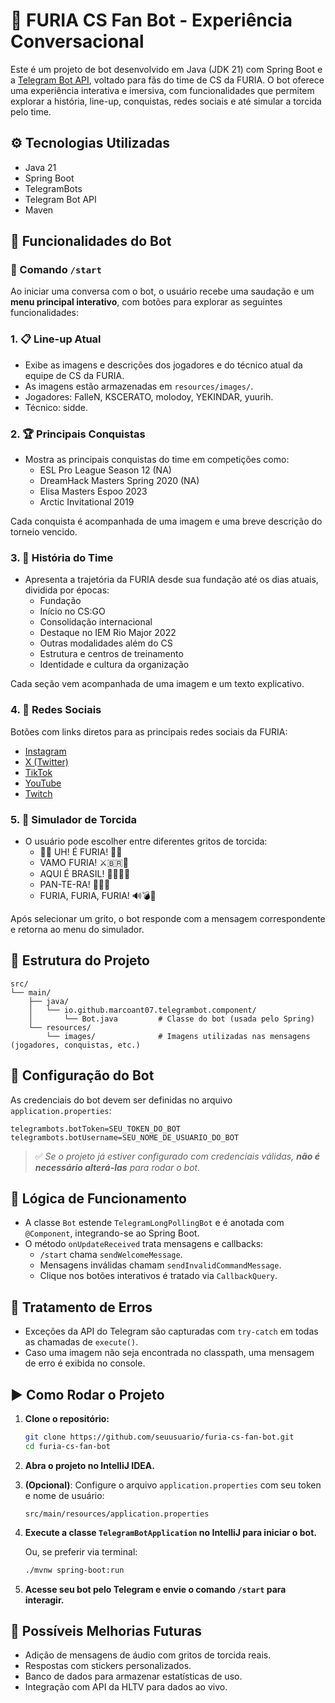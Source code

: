 # 🤖 FURIA CS Fan Bot - Experiência Conversacional

Este é um projeto de bot desenvolvido em Java (JDK 21) com Spring Boot e a [Telegram Bot API](https://core.telegram.org/bots/api), voltado para fãs do time de CS da FURIA. O bot oferece uma experiência interativa e imersiva, com funcionalidades que permitem explorar a história, line-up, conquistas, redes sociais e até simular a torcida pelo time.

## ⚙️ Tecnologias Utilizadas

- Java 21
- Spring Boot
- TelegramBots
- Telegram Bot API
- Maven

## 🚀 Funcionalidades do Bot

### 📜 Comando `/start`
Ao iniciar uma conversa com o bot, o usuário recebe uma saudação e um **menu principal interativo**, com botões para explorar as seguintes funcionalidades:

### 1. 📋 **Line-up Atual**
- Exibe as imagens e descrições dos jogadores e do técnico atual da equipe de CS da FURIA.
- As imagens estão armazenadas em `resources/images/`.
- Jogadores: FalleN, KSCERATO, molodoy, YEKINDAR, yuurih.
- Técnico: sidde.

### 2. 🏆 **Principais Conquistas**
- Mostra as principais conquistas do time em competições como:
  - ESL Pro League Season 12 (NA)
  - DreamHack Masters Spring 2020 (NA)
  - Elisa Masters Espoo 2023
  - Arctic Invitational 2019

Cada conquista é acompanhada de uma imagem e uma breve descrição do torneio vencido.

### 3. 📖 **História do Time**
- Apresenta a trajetória da FURIA desde sua fundação até os dias atuais, dividida por épocas:
  - Fundação
  - Início no CS:GO
  - Consolidação internacional
  - Destaque no IEM Rio Major 2022
  - Outras modalidades além do CS
  - Estrutura e centros de treinamento
  - Identidade e cultura da organização

Cada seção vem acompanhada de uma imagem e um texto explicativo.

### 4. 📱 **Redes Sociais**
Botões com links diretos para as principais redes sociais da FURIA:
- [Instagram](https://instagram.com/furiagg)
- [X (Twitter)](https://x.com/FURIA)
- [TikTok](https://tiktok.com/@furiagg)
- [YouTube](https://youtube.com/@FURIAgg)
- [Twitch](https://twitch.tv/team/furia)

### 5. 🙌 **Simulador de Torcida**
- O usuário pode escolher entre diferentes gritos de torcida:
  - 👏👏 UH! É FURIA! 👏👏
  - VAMO FURIA! ⚔️🇧🇷🚀
  - AQUI É BRASIL! 💚🇧🇷💛
  - PAN-TE-RA! 🐆🔥🖤
  - FURIA, FURIA, FURIA! 🔊💣🐾

Após selecionar um grito, o bot responde com a mensagem correspondente e retorna ao menu do simulador.

## 📁 Estrutura do Projeto

```
src/
└── main/
    ├── java/
    │   └── io.github.marcoant07.telegrambot.component/
    │       └── Bot.java         # Classe do bot (usada pelo Spring)
    └── resources/
        └── images/              # Imagens utilizadas nas mensagens (jogadores, conquistas, etc.)
```

## 🔑 Configuração do Bot

As credenciais do bot devem ser definidas no arquivo `application.properties`:

```properties
telegrambots.botToken=SEU_TOKEN_DO_BOT
telegrambots.botUsername=SEU_NOME_DE_USUARIO_DO_BOT
```

> ✅ *Se o projeto já estiver configurado com credenciais válidas, **não é necessário alterá-las** para rodar o bot.*

## 🧠 Lógica de Funcionamento

- A classe `Bot` estende `TelegramLongPollingBot` e é anotada com `@Component`, integrando-se ao Spring Boot.
- O método `onUpdateReceived` trata mensagens e callbacks:
  - `/start` chama `sendWelcomeMessage`.
  - Mensagens inválidas chamam `sendInvalidCommandMessage`.
  - Clique nos botões interativos é tratado via `CallbackQuery`.

## 🐞 Tratamento de Erros

- Exceções da API do Telegram são capturadas com `try-catch` em todas as chamadas de `execute()`.
- Caso uma imagem não seja encontrada no classpath, uma mensagem de erro é exibida no console.

## ▶️ Como Rodar o Projeto

1. **Clone o repositório:**

   ```bash
   git clone https://github.com/seuusuario/furia-cs-fan-bot.git
   cd furia-cs-fan-bot
   ```

2. **Abra o projeto no IntelliJ IDEA.**

3. **(Opcional)**: Configure o arquivo `application.properties` com seu token e nome de usuário:

   ```
   src/main/resources/application.properties
   ```

4. **Execute a classe `TelegramBotApplication` no IntelliJ para iniciar o bot.**

   Ou, se preferir via terminal:

   ```bash
   ./mvnw spring-boot:run
   ```

5. **Acesse seu bot pelo Telegram e envie o comando `/start` para interagir.**

## 🧪 Possíveis Melhorias Futuras

- Adição de mensagens de áudio com gritos de torcida reais.
- Respostas com stickers personalizados.
- Banco de dados para armazenar estatísticas de uso.
- Integração com API da HLTV para dados ao vivo.
